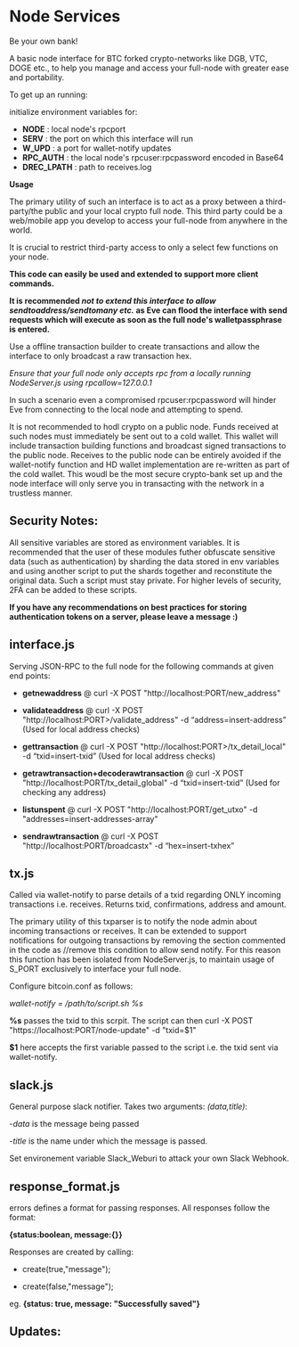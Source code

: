# Node Services
Be your own bank!

A basic node interface for BTC forked crypto-networks like DGB, VTC, DOGE etc., to help you manage and access your full-node with greater ease and portability.  

To get up an running:

initialize environment variables for:
 - **NODE** : local node's rpcport 
 - **SERV** : the port on which this interface will run 
 - **W_UPD** : a port for wallet-notify updates
 - **RPC_AUTH** : the local node's rpcuser:rpcpassword encoded in Base64
 - **DREC_LPATH** : path to receives.log
 
 **Usage**
 
The primary utility of such an interface is to act as a proxy between a third-party/the public and your local crypto full node. This third party could be a web/mobile app you develop to access your full-node from anywhere in the world.

It is crucial to restrict third-party access to only a select few functions on your node. 

**This code can easily be used and extended to support more client commands.**

**It is recommended _not to extend this interface to allow sendtoaddress/sendtomany etc._ as Eve can flood the interface with send requests which will execute as soon as the full node's walletpassphrase is entered.**

Use a offline transaction builder to create transactions and allow the interface to only broadcast a raw transaction hex.

*Ensure that your full node only accepts rpc from a locally running NodeServer.js using rpcallow=127.0.0.1*

In such a scenario even a compromised rpcuser:rpcpassword will hinder Eve from connecting to the local node and attempting to spend.  

It is not recommended to hodl crypto on a public node. Funds received at such nodes must immediately be sent out to a cold wallet. This wallet will include transaction building functions and broadcast signed transactions to the public node. Receives to the public node can be entirely avoided if the wallet-notify function and HD wallet implementation are re-written as part of the cold wallet. This woudl be the most secure crypto-bank set up and the node interface will only serve you in transacting with the network in a trustless manner. 

## Security Notes:
All sensitive variables are stored as environment variables. 
It is recommended that the user of these modules futher obfuscate sensitive data (such as authentication) by sharding the data stored in env variables and using another script to put the shards together and reconstitute the original data. Such a script must stay private. For higher levels of security, 2FA can be added to these scripts.

**If you have any recommendations on best practices for storing authentication tokens on a server, please leave a message :)**

## interface.js

Serving JSON-RPC to the full node for the following commands at given end points:

- **getnewaddress** @ curl -X POST "http://localhost:PORT/new_address"

- **validateaddress** @ curl -X POST "http://localhost:PORT>/validate_address" -d “address=insert-address” (Used for local address checks)

- **gettransaction** @ curl -X POST "http://localhost:PORT>/tx_detail_local" -d “txid=insert-txid” (Used for local address checks)

- **getrawtransaction+decoderawtransaction** @ curl -X POST "http://localhost:PORT/tx_detail_global" -d “txid=insert-txid” (Used for checking any address)

- **listunspent** @ curl -X POST "http://localhost:PORT/get_utxo" -d "addresses=insert-addresses-array"

- **sendrawtransaction** @ curl -X POST "http://localhost:PORT/broadcastx" -d “hex=insert-txhex”


## tx.js

Called via wallet-notify to parse details of a txid regarding ONLY incoming transactions i.e. receives.
Returns txid, confirmations, address and amount.

The primary utility of this txparser is to notify the node admin about incoming transactions or receives. 
It can be extended to support notifications for outgoing transactions by removing the section commented in the code as //remove this condition to allow send notify.
For this reason this function has been isolated from NodeServer.js, to maintain usage of S_PORT exclusively to interface your full node. 

Configure bitcoin.conf as follows:

*wallet-notify = /path/to/script.sh %s*

**%s** passes the txid to this scrpit. The script can then curl -X POST "https://localhost:PORT/node-update" -d "txid=$1"

**$1** here accepts the first variable passed to the script i.e. the txid sent via wallet-notify.


## slack.js

General purpose slack notifier. Takes two arguments: *(data,title)*:

-*data* is the message being passed 

-*title* is the name under which the message is passed.

Set environement variable Slack_Weburi to attack your own Slack Webhook.

## response_format.js

errors defines a format for passing responses. All responses follow the format: 

**{status:boolean, message:{}}**

Responses are created by calling:

- create(true,"message");

- create(false,"message");

eg. **{status: true, message: "Successfully saved"}**

## Updates:


